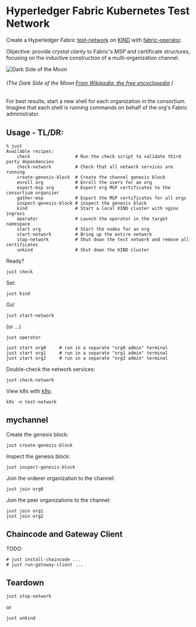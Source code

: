 # Hyperledger Fabric Kubernetes Test Network

Create a 
Hyperledger Fabric [test-network](https://github.com/hyperledger/fabric-samples/tree/main/test-network) 
on [KIND](https://kind.sigs.k8s.io) 
with [fabric-operator](https://github.com/hyperledger-labs/fabric-operator).  

Objective:  provide _crystal clarity_ to Fabric's _MSP_ and certificate structures, 
focusing on the inductive construction of a multi-organization channel.

![Dark Side of the Moon](https://upload.wikimedia.org/wikipedia/en/3/3b/Dark_Side_of_the_Moon.png)
###### (The Dark Side of the Moon [From Wikipedia, the free encyclopedia](https://en.wikipedia.org/wiki/File:Dark_Side_of_the_Moon.png) )

For best results, start a new shell for each organization in the consortium.  Imagine that each
shell is running commands on behalf of the org's Fabric administrator.


## Usage - TL/DR:

```shell
% just 
Available recipes:
    check                 # Run the check script to validate third party dependencies
    check-network         # Check that all network services are running
    create-genesis-block  # Create the channel genesis block
    enroll org            # Enroll the users for an org
    export-msp org        # Export org MSP certificates to the consortium organizer
    gather-msp            # Export the MSP certificates for all orgs
    inspect-genesis-block # inspect the genesis block
    kind                  # Start a local KIND cluster with nginx ingress
    operator              # Launch the operator in the target namespace
    start org             # Start the nodes for an org
    start-network         # Bring up the entire network
    stop-network          # Shut down the test network and remove all certificates
    unkind                # Shut down the KIND cluster
```

Ready?
```shell
just check 
```

Set:
```shell
just kind 
```

Go!
```shell
just start-network
```
(or ...) 
```shell
just operator 

just start org0     # run in a separate "org0 admin" terminal 
just start org1     # run in a separate "org1 admin" terminal 
just start org2     # run in a separate "org2 admin" terminal 
```

Double-check the network services:
```shell
just check-network
```

View k8s with [k9s](https://k9scli.io/topics/install/):
```shell
k9s -n test-network
```


## mychannel 

Create the genesis block: 
```shell
just create-genesis-block
```

Inspect the genesis block: 
```shell
just inspect-genesis-block
```

Join the orderer organization to the channel: 
```shell
just join org0
```

Join the peer organizations to the channel: 
```shell
just join org1
just join org2
```


## Chaincode and Gateway Client 


TODO: 
```shell
# just install-chaincode ... 
# just run-gateway-client ... 
```



## Teardown

```shell
just stop-network
```
or
```shell
just unkind
```
